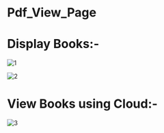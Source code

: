 # Pdf_View_Page

# Display Books:-

![1](https://github.com/mrdemer7/Pdf_View_Page/assets/117861145/02362c31-447d-420e-b7fa-bffecdc501df)


![2](https://github.com/mrdemer7/Pdf_View_Page/assets/117861145/818c7464-bc1c-44f2-a7ae-31e908b013fb)

# View Books using Cloud:-

![3](https://github.com/mrdemer7/Pdf_View_Page/assets/117861145/f75ad2a8-d858-426d-b22d-e548b4ab59df)
